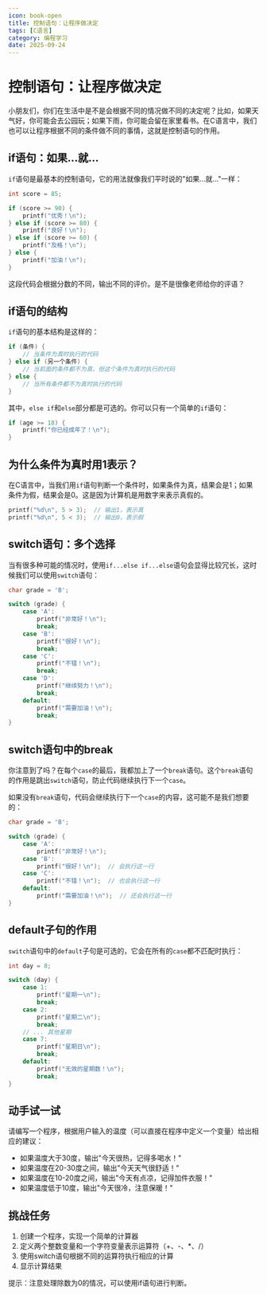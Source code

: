 ```yaml
---
icon: book-open
title: 控制语句：让程序做决定
tags: [C语言]
category: 编程学习
date: 2025-09-24
---
```

# 控制语句：让程序做决定

小朋友们，你们在生活中是不是会根据不同的情况做不同的决定呢？比如，如果天气好，你可能会去公园玩；如果下雨，你可能会留在家里看书。在C语言中，我们也可以让程序根据不同的条件做不同的事情，这就是控制语句的作用。

## if语句：如果...就...

`if`语句是最基本的控制语句，它的用法就像我们平时说的"如果...就..."一样：

```c
int score = 85;

if (score >= 90) {
    printf("优秀！\n");
} else if (score >= 80) {
    printf("良好！\n");
} else if (score >= 60) {
    printf("及格！\n");
} else {
    printf("加油！\n");
}
```

这段代码会根据分数的不同，输出不同的评价。是不是很像老师给你的评语？

## if语句的结构

`if`语句的基本结构是这样的：

```c
if (条件) {
    // 当条件为真时执行的代码
} else if (另一个条件) {
    // 当前面的条件都不为真，但这个条件为真时执行的代码
} else {
    // 当所有条件都不为真时执行的代码
}
```

其中，`else if`和`else`部分都是可选的。你可以只有一个简单的`if`语句：

```c
if (age >= 18) {
    printf("你已经成年了！\n");
}
```

## 为什么条件为真时用1表示？

在C语言中，当我们用`if`语句判断一个条件时，如果条件为真，结果会是1；如果条件为假，结果会是0。这是因为计算机是用数字来表示真假的。

```c
printf("%d\n", 5 > 3);  // 输出1，表示真
printf("%d\n", 5 < 3);  // 输出0，表示假
```

## switch语句：多个选择

当有很多种可能的情况时，使用`if...else if...else`语句会显得比较冗长，这时候我们可以使用`switch`语句：

```c
char grade = 'B';

switch (grade) {
    case 'A':
        printf("非常好！\n");
        break;
    case 'B':
        printf("很好！\n");
        break;
    case 'C':
        printf("不错！\n");
        break;
    case 'D':
        printf("继续努力！\n");
        break;
    default:
        printf("需要加油！\n");
        break;
}
```

## switch语句中的break

你注意到了吗？在每个`case`的最后，我都加上了一个`break`语句。这个`break`语句的作用是跳出`switch`语句，防止代码继续执行下一个`case`。

如果没有`break`语句，代码会继续执行下一个`case`的内容，这可能不是我们想要的：

```c
char grade = 'B';

switch (grade) {
    case 'A':
        printf("非常好！\n");
    case 'B':
        printf("很好！\n");  // 会执行这一行
    case 'C':
        printf("不错！\n");  // 也会执行这一行
    default:
        printf("需要加油！\n");  // 还会执行这一行
}
```

## default子句的作用

`switch`语句中的`default`子句是可选的，它会在所有的`case`都不匹配时执行：

```c
int day = 8;

switch (day) {
    case 1:
        printf("星期一\n");
        break;
    case 2:
        printf("星期二\n");
        break;
    // ... 其他星期
    case 7:
        printf("星期日\n");
        break;
    default:
        printf("无效的星期数！\n");
        break;
}
```

## 动手试一试

请编写一个程序，根据用户输入的温度（可以直接在程序中定义一个变量）给出相应的建议：

- 如果温度大于30度，输出"今天很热，记得多喝水！"
- 如果温度在20-30度之间，输出"今天天气很舒适！"
- 如果温度在10-20度之间，输出"今天有点凉，记得加件衣服！"
- 如果温度低于10度，输出"今天很冷，注意保暖！"

## 挑战任务

1. 创建一个程序，实现一个简单的计算器
2. 定义两个整数变量和一个字符变量表示运算符（+、-、*、/）
3. 使用switch语句根据不同的运算符执行相应的计算
4. 显示计算结果

提示：注意处理除数为0的情况，可以使用if语句进行判断。